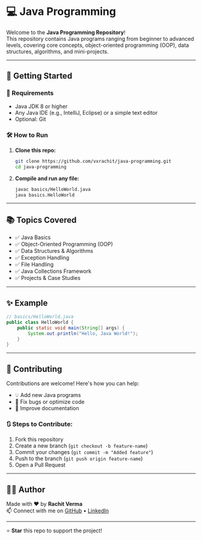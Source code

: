 # 💻 Java Programming

Welcome to the **Java Programming Repository**!  
This repository contains Java programs ranging from beginner to advanced levels, covering core concepts, object-oriented programming (OOP), data structures, algorithms, and mini-projects.

---


## 🚀 Getting Started

### 🔧 Requirements
- Java JDK 8 or higher
- Any Java IDE (e.g., IntelliJ, Eclipse) or a simple text editor
- Optional: Git

### 🛠️ How to Run

1. **Clone this repo:**
   ```bash
   git clone https://github.com/vxrachit/java-programming.git
   cd java-programming
   ```

2. **Compile and run any file:**
   ```bash
   javac basics/HelloWorld.java
   java basics.HelloWorld
   ```

---

## 📚 Topics Covered

- ✅ Java Basics
- ✅ Object-Oriented Programming (OOP)
- ✅ Data Structures & Algorithms
- ✅ Exception Handling
- ✅ File Handling
- ✅ Java Collections Framework
- ✅ Projects & Case Studies

---

## ✨ Example

```java
// basics/HelloWorld.java
public class HelloWorld {
    public static void main(String[] args) {
        System.out.println("Hello, Java World!");
    }
}
```

---

## 🤝 Contributing

Contributions are welcome! Here's how you can help:

- 💡 Add new Java programs
- 🐛 Fix bugs or optimize code
- 📝 Improve documentation

### 🔃 Steps to Contribute:
1. Fork this repository
2. Create a new branch (`git checkout -b feature-name`)
3. Commit your changes (`git commit -m "Added feature"`)
4. Push to the branch (`git push origin feature-name`)
5. Open a Pull Request

---

## 🙋‍♂️ Author

Made with ❤️ by **Rachit Verma**  
📫 Connect with me on [GitHub](https://github.com/vxrachit) • [LinkedIn](https://linkedin.com/in/vxrachit)

---

⭐ **Star** this repo to support the project!
